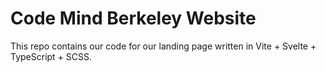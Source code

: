 # Code Mind Berkeley Website
This repo contains our code for our landing page written in Vite + Svelte + TypeScript + SCSS.
